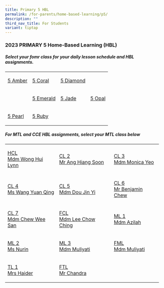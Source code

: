 ```yaml
---
title: Primary 5 HBL
permalink: /for-parents/home-based-learning/p5/
description: ""
third_nav_title: For Students
variant: tiptap
---
```

<h3><strong>2023 PRIMARY 5 Home-Based Learning (HBL)</strong></h3>
<h5>Select your fomr class for your daily lesson schedule and HBL assignments.</h5>
<table>
<tbody>
<tr>
<td rowspan="1" colspan="1">
<p><a href="https://docs.google.com/spreadsheets/d/1TdjDosurBPgTFL2SJdYs8gSaa7q5EIPrO0k4rGB1z0s/edit?usp=drive_link" rel="noopener noreferrer nofollow" target="_blank">5 Amber</a>
</p>
</td>
<td rowspan="1" colspan="1">
<p><a href="https://docs.google.com/spreadsheets/d/1TkR_HYjlt3KKfE8vw_xK2lxX4Amr6uZCb5_OPA6y8Ig/edit?usp=drive_link" rel="noopener noreferrer nofollow" target="_blank">5 Coral</a>
</p>
</td>
<td rowspan="1" colspan="1">
<p><a href="https://docs.google.com/spreadsheets/d/1LL21BS_y5O7PMx0vcvUFMOOc7YmczcRl2E3F-Mcosf8/edit?usp=drive_link" rel="noopener noreferrer nofollow" target="_blank">5 Diamond</a>
</p>
</td>
<td rowspan="1" colspan="1">
<p></p>
</td>
</tr>
<tr>
<td rowspan="1" colspan="1">
<p></p>
</td>
<td rowspan="1" colspan="1">
<p><a href="https://docs.google.com/spreadsheets/d/1CUHkuyhStzqzYBhlYDDCsEEKhHqGnizFoISdzUJDA2E/edit?usp=drive_link" rel="noopener noreferrer nofollow" target="_blank">5 Emerald</a>
</p>
</td>
<td rowspan="1" colspan="1">
<p><a href="https://docs.google.com/spreadsheets/d/1YFm5JNaB7Y3oawktKf9tIRnS_tkT_6aj01N7qbzeDfE/edit?usp=drive_link" rel="noopener noreferrer nofollow" target="_blank">5 Jade</a>
</p>
</td>
<td rowspan="1" colspan="1">
<p><a href="https://docs.google.com/spreadsheets/d/1M4iN8S2S-_koi_1gNA1uPEoqbf7PKT3nXPmD4n7B784/edit?usp=drive_link" rel="noopener noreferrer nofollow" target="_blank">5 Opal</a>
</p>
</td>
</tr>
<tr>
<td rowspan="1" colspan="1">
<p><a href="https://docs.google.com/spreadsheets/d/1mPMIEqekgDEBztSZJG7BSSHdmISHwxEVlnZgX6_fiQ0/edit?usp=drive_link" rel="noopener noreferrer nofollow" target="_blank">5 Pearl</a>
</p>
</td>
<td rowspan="1" colspan="1">
<p><a href="https://docs.google.com/spreadsheets/d/18xJcbERXVdTAeZotRQfWA6FGuYzXX7cYaSoCdqIwXlo/edit?usp=drive_link" rel="noopener noreferrer nofollow" target="_blank">5 Ruby</a>
</p>
</td>
<td rowspan="1" colspan="1">
<p></p>
</td>
<td rowspan="1" colspan="1">
<p></p>
</td>
</tr>
</tbody>
</table>
<h5>For MTL and CCE HBL assignments, select your MTL class below</h5>
<table>
<tbody>
<tr>
<td rowspan="1" colspan="1">
<p><a href="https://docs.google.com/spreadsheets/d/1CYbPe-LL7JITTXQTp3fBtmK3nH4wGLfX8C5lehEYtv0/edit?usp=drive_link" rel="noopener noreferrer nofollow" target="_blank">HCL<br>Mdm Wong Hui Lynn</a>
</p>
</td>
<td rowspan="1" colspan="1">
<p><a href="https://docs.google.com/spreadsheets/d/1Jx15uGNpp4qUZveVwD2AR9B85aE7z1mDmbunc77yjDs/edit?usp=drive_link" rel="noopener noreferrer nofollow" target="_blank">CL 2 <br>Mr Ang Hiang Soon</a>
</p>
</td>
<td rowspan="1" colspan="1">
<p><a href="https://docs.google.com/spreadsheets/d/1to5TMsQL3Vouhh0Qv7rhgEXdwF2iD66wU_AMaztD6pE/edit?usp=drive_link" rel="noopener noreferrer nofollow" target="_blank">CL 3 <br>Mdm Monica Yeo</a>
</p>
</td>
</tr>
<tr>
<td rowspan="1" colspan="1">
<p><a href="https://docs.google.com/spreadsheets/d/14wdzRTKBOuvoN6I6eDa5Nsc05v1z_OxpvyIKjfpUiF0/edit?usp=drive_link" rel="noopener noreferrer nofollow" target="_blank">CL 4 <br>Ms Wang Yuan Qing</a>
</p>
</td>
<td rowspan="1" colspan="1">
<p><a href="https://docs.google.com/spreadsheets/d/15tclv1SZ4mcpPs9Enq7feWEGzWFYugYDeHyRLn9FF_w/edit?usp=drive_link" rel="noopener noreferrer nofollow" target="_blank">CL 5 <br>Mdm Dou Jin Yi</a>
</p>
</td>
<td rowspan="1" colspan="1">
<p><a href="https://docs.google.com/spreadsheets/d/1DmrhK4OrRCZ3r93-tY0BA5r4puoaQ6O7lKIB_2Ofn1s/edit?usp=drive_link" rel="noopener noreferrer nofollow" target="_blank">CL 6 <br>Mr Benjamin Chew</a>
</p>
</td>
</tr>
<tr>
<td rowspan="1" colspan="1">
<p><a href="https://docs.google.com/spreadsheets/d/1eNeoLwsgvoE4iYrXAGiwo0ITklEnXG32Pd6cXrnfA8k/edit?usp=drive_link" rel="noopener noreferrer nofollow" target="_blank">CL 7<br>Mdm Chew Wee San</a>
</p>
</td>
<td rowspan="1" colspan="1">
<p><a href="https://docs.google.com/spreadsheets/d/1CYbPe-LL7JITTXQTp3fBtmK3nH4wGLfX8C5lehEYtv0/edit?usp=drive_link" rel="noopener noreferrer nofollow" target="_blank">FCL<br>Mdm Lee Chow Ching</a>
</p>
</td>
<td rowspan="1" colspan="1">
<p><a href="https://docs.google.com/spreadsheets/d/1CaqqNsEG3seeqxgxsLqwEPlOouuod9oa/edit?usp=drive_link&amp;ouid=118052901982246903681&amp;rtpof=true&amp;sd=true" rel="noopener noreferrer nofollow" target="_blank">ML 1<br>Mdm Azilah</a>
</p>
</td>
</tr>
<tr>
<td rowspan="1" colspan="1">
<p><a href="https://docs.google.com/spreadsheets/d/17mbxlYLYutipCXYiRta2y4JE4vZ6-y8R/edit?usp=drive_link&amp;ouid=118052901982246903681&amp;rtpof=true&amp;sd=true" rel="noopener noreferrer nofollow" target="_blank">ML 2<br>Ms Nurin</a>
</p>
</td>
<td rowspan="1" colspan="1">
<p><a href="https://docs.google.com/spreadsheets/d/1z3eD6OeLCrbDa1ezeflp-qHN1lqMfYcp/edit?usp=drive_link&amp;ouid=118052901982246903681&amp;rtpof=true&amp;sd=true" rel="noopener noreferrer nofollow" target="_blank">ML 3<br>Mdm Muliyati</a>
</p>
</td>
<td rowspan="1" colspan="1">
<p><a href="https://docs.google.com/spreadsheets/d/1yJz23ZF8EorBSbSnlx0lo84e-PDZ-t60/edit?usp=drive_link&amp;ouid=118052901982246903681&amp;rtpof=true&amp;sd=true" rel="noopener noreferrer nofollow" target="_blank">FML<br>Mdm Muliyati</a>
</p>
</td>
</tr>
<tr>
<td rowspan="1" colspan="1">
<p><a href="https://docs.google.com/spreadsheets/d/1yUB67YqNfxTfgkiMb4h0BAmCWBWJO9gXaaWcWTGBvsQ/edit?usp=drive_link" rel="noopener noreferrer nofollow" target="_blank">TL 1<br>Mrs Haider</a>
</p>
</td>
<td rowspan="1" colspan="1">
<p><a href="https://docs.google.com/spreadsheets/d/1ygI6wRnxYkSEYDVzirr-45I_JIE3isTDi6BkgvDCfy8/edit?usp=drive_link" rel="noopener noreferrer nofollow" target="_blank">FTL<br>Mr Chandra</a>
</p>
</td>
<td rowspan="1" colspan="1">
<p></p>
</td>
</tr>
</tbody>
</table>
<p></p>